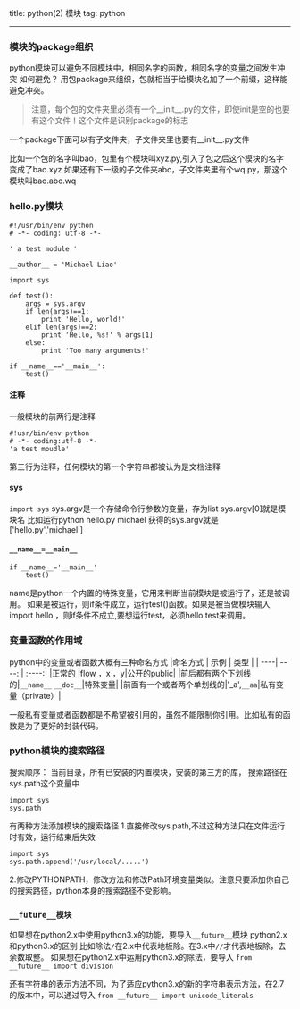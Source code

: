 
title: python(2) 模块
tag: python

---
### 模块的package组织
python模块可以避免不同模块中，相同名字的函数，相同名字的变量之间发生冲突
如何避免？
用包package来组织，包就相当于给模块名加了一个前缀，这样能避免冲突。
<!-- more -->
>注意，每个包的文件夹里必须有一个__init__.py的文件，即使init是空的也要有这个文件！这个文件是识别package的标志

一个package下面可以有子文件夹，子文件夹里也要有__init__.py文件

比如一个包的名字叫bao，包里有个模块叫xyz.py,引入了包之后这个模块的名字变成了bao.xyz
如果还有下一级的子文件夹abc，子文件夹里有个wq.py，那这个模块叫bao.abc.wq

### hello.py模块
```
#!/usr/bin/env python
# -*- coding: utf-8 -*-

' a test module '

__author__ = 'Michael Liao'

import sys

def test():
    args = sys.argv
    if len(args)==1:
        print 'Hello, world!'
    elif len(args)==2:
        print 'Hello, %s!' % args[1]
    else:
        print 'Too many arguments!'

if __name__=='__main__':
    test()
```
#### 注释
一般模块的前两行是注释
```
#!usr/bin/env python
# -*- coding:utf-8 -*-
'a test moudle'
```
第三行为注释，任何模块的第一个字符串都被认为是文档注释

#### sys 
`import sys`
sys.argv是一个存储命令行参数的变量，存为list
sys.argv[0]就是模块名
比如运行python hello.py michael 获得的sys.argv就是['hello.py','michael']

####  `__name__=__main__`
```
if __name__='__main__'
    test()
```
name是python一个内置的特殊变量，它用来判断当前模块是被运行了，还是被调用。
如果是被运行，则if条件成立，运行test()函数。如果是被当做模块输入 import hello ，则if条件不成立,要想运行test，必须hello.test来调用。

### 变量函数的作用域
python中的变量或者函数大概有三种命名方式
|命名方式 | 示例 | 类型 |
| ----| ----: | :----:|
|正常的 |flow ，x ，y|公开的public|
|前后都有两个下划线的|`__name__` `__doc__`|特殊变量|
|前面有一个或者两个单划线的|'_a',`__aa`|私有变量（private）|

一般私有变量或者函数都是不希望被引用的，虽然不能限制你引用。比如私有的函数是为了更好的封装代码。

### python模块的搜索路径
搜索顺序： 当前目录，所有已安装的内置模块，安装的第三方的库，
搜索路径在sys.path这个变量中
```
import sys
sys.path
```

有两种方法添加模块的搜索路径
1.直接修改sys.path,不过这种方法只在文件运行时有效，运行结束后失效
```
import sys
sys.path.append('/usr/local/.....')
```
2.修改PYTHONPATH，修改方法和修改Path环境变量类似。注意只要添加你自己的搜索路径，python本身的搜索路径不受影响。

### `__future__模块`
如果想在python2.x中使用python3.x的功能，要导入`__future__`模块
python2.x和python3.x的区别
比如除法`/`在2.x中代表地板除。在3.x中`//`才代表地板除，去余数取整。
如果想在python2.x中运用python3.x的除法，要导入
`from __future__ import division`

还有字符串的表示方法不同，为了适应python3.x的新的字符串表示方法，在2.7的版本中，可以通过导入
`from __future__ import unicode_literals`